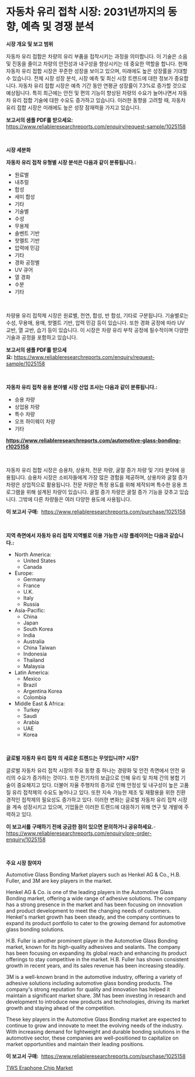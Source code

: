 <p><h1>자동차 유리 접착 시장: 2031년까지의 동향, 예측 및 경쟁 분석</h1></p><p><strong>시장 개요 및 보고 범위</strong></p>
<p><p>자동차 유리 접합은 차량의 유리 부품을 접착시키는 과정을 의미합니다. 이 기술은 소음 및 진동을 줄이고 차량의 안전성과 내구성을 향상시키는 데 중요한 역할을 합니다. 현재 자동차 유리 접합 시장은 꾸준한 성장을 보이고 있으며, 미래에도 높은 성장률을 기대할 수 있습니다. 전체 시장 성장 분석, 시장 예측 및 최신 시장 트렌드에 대한 정보가 중요합니다. 자동차 유리 접합 시장은 예측 기간 동안 연평균 성장률이 7.3%로 증가할 것으로 예상됩니다. 특히 최근에는 안전 및 편의 기능이 향상된 차량의 수요가 늘어나면서 자동차 유리 접합 기술에 대한 수요도 증가하고 있습니다. 이러한 동향을 고려할 때, 자동차 유리 접합 시장은 미래에도 높은 성장 잠재력을 가지고 있습니다.</p></p>
<p><strong>보고서의 샘플 PDF를 받으세요:</strong> <a href="https://www.reliableresearchreports.com/enquiry/request-sample/1025158">https://www.reliableresearchreports.com/enquiry/request-sample/1025158</a></p>
<p>&nbsp;</p>
<p><strong>시장 세분화</strong></p>
<p><strong>자동차 유리 접착 유형별 시장 분석은 다음과 같이 분류됩니다.:</strong></p>
<p><ul><li>원료별</li><li>내추럴</li><li>합성</li><li>세미 합성</li><li>기타</li><li>기술별</li><li>수성</li><li>무용제</li><li>솔벤트 기반</li><li>핫멜트 기반</li><li>압력에 민감</li><li>기타</li><li>경화 공정별</li><li>UV 큐어</li><li>열 경화</li><li>수분</li><li>기타</li></ul></p>
<p>&nbsp;</p>
<p><p>차량용 유리 접착제 시장은 원료별, 천연, 합성, 반 합성, 기타로 구분됩니다. 기술별로는 수성, 무용매, 용매, 핫멜트 기반, 압력 민감 등이 있습니다. 또한 경화 공정에 따라 UV 교반, 열 교반, 습기 등이 있습니다. 이 시장은 차량 유리 부착 공정에 필수적이며 다양한 기술과 공정을 포함하고 있습니다.</p></p>
<p><strong>보고서의 샘플 PDF를 받으세요:</strong>&nbsp;<a href="https://www.reliableresearchreports.com/enquiry/request-sample/1025158">https://www.reliableresearchreports.com/enquiry/request-sample/1025158</a></p>
<p>&nbsp;</p>
<p><strong> 자동차 유리 접착 응용 분야별 시장 산업 조사는 다음과 같이 분류됩니다.:</strong></p>
<p><ul><li>승용 차량</li><li>상업용 차량</li><li>특수 차량</li><li>오프 하이웨이 차량</li><li>기타</li></ul></p>
<p><strong><a href="https://www.reliableresearchreports.com/automotive-glass-bonding-r1025158">https://www.reliableresearchreports.com/automotive-glass-bonding-r1025158</a></strong></p>
<p>&nbsp;</p>
<p><p>자동차 유리 접합 시장은 승용차, 상용차, 전문 차량, 굴절 증가 차량 및 기타 분야에 응용됩니다. 승용차 시장은 소비자들에게 가장 많은 경험을 제공하며, 상용차와 굴절 증가 차량은 상업적으로 활용됩니다. 전문 차량은 특정 용도를 위해 제작되며 특수한 응용 프로그램을 위해 설계된 차량이 있습니다. 굴절 증가 차량은 굴절 증가 기능을 갖추고 있습니다. 그밖에 다른 차량들은 여러 다양한 용도에 사용됩니다.</p></p>
<p><strong>이 보고서 구매:</strong>&nbsp; <a href="https://www.reliableresearchreports.com/purchase/1025158">https://www.reliableresearchreports.com/purchase/1025158</a></p>
<p>&nbsp;</p>
<p><strong>지역 측면에서 자동차 유리 접착 지역별로 이용 가능한 시장 플레이어는 다음과 같습니다.:</strong></p>
<p><ul>
    <li>
        North America:
        <ul>
            <li>United States</li>
            <li>Canada</li>
        </ul>
    </li>
    <li>
        Europe:
        <ul>
            <li>Germany</li>
            <li>France</li>
            <li>U.K.</li>
            <li>Italy</li>
            <li>Russia</li>
        </ul>
    </li>
    <li>
        Asia-Pacific:
        <ul>
            <li>China</li>
            <li>Japan</li>
            <li>South Korea</li>
            <li>India</li>
            <li>Australia</li>
            <li>China Taiwan</li>
            <li>Indonesia</li>
            <li>Thailand</li>
            <li>Malaysia</li>
        </ul>
    </li>
    <li>
        Latin America:
        <ul>
            <li>Mexico</li>
            <li>Brazil</li>
            <li>Argentina Korea</li>
            <li>Colombia</li>
        </ul>
    </li>
    <li>
        Middle East & Africa:
        <ul>
            <li>Turkey</li>
            <li>Saudi</li>
            <li>Arabia</li>
            <li>UAE</li>
            <li>Korea</li>
        </ul>
    </li>
    </ul></p>
<p>&nbsp;</p>
<p><strong>글로벌 자동차 유리 접착 의 새로운 트렌드는 무엇입니까? 시장?</strong></p>
<p><p>글로벌 자동차 유리 접착 시장의 주요 동향 중 하나는 경량화 및 안전 측면에서 안전 유리의 수요가 증가하는 것이다. 또한 전기차의 보급으로 인해 유리 및 차체 간의 봉합 기술이 중요해지고 있다. 더불어 자율 주행차의 증가로 인해 안정성 및 내구성이 높은 고품질 유리 접착제의 수요도 늘어나고 있다. 또한 지속 가능한 제조 및 재활용을 위한 친환경적인 접착제의 필요성도 증가하고 있다. 이러한 변화는 글로벌 자동차 유리 접착 시장을 계속 성장시키고 있으며, 기업들은 이러한 트렌드에 대응하기 위해 연구 및 개발에 주력하고 있다.</p></p>
<p><strong>이 보고서를 구매하기 전에 궁금한 점이 있으면 문의하거나 공유하세요.</strong>- <a href="https://www.reliableresearchreports.com/enquiry/pre-order-enquiry/1025158">https://www.reliableresearchreports.com/enquiry/pre-order-enquiry/1025158</a></p>
<p>&nbsp;</p>
<p><strong>주요 시장 참여자</strong></p>
<p><p>Automotive Glass Bonding Market players such as Henkel AG & Co., H.B. Fuller, and 3M are key players in the market.</p><p>Henkel AG & Co. is one of the leading players in the Automotive Glass Bonding market, offering a wide range of adhesive solutions. The company has a strong presence in the market and has been focusing on innovation and product development to meet the changing needs of customers. Henkel's market growth has been steady, and the company continues to expand its product portfolio to cater to the growing demand for automotive glass bonding solutions.</p><p>H.B. Fuller is another prominent player in the Automotive Glass Bonding market, known for its high-quality adhesives and sealants. The company has been focusing on expanding its global reach and enhancing its product offerings to stay competitive in the market. H.B. Fuller has shown consistent growth in recent years, and its sales revenue has been increasing steadily.</p><p>3M is a well-known brand in the automotive industry, offering a variety of adhesive solutions including automotive glass bonding products. The company's strong reputation for quality and innovation has helped it maintain a significant market share. 3M has been investing in research and development to introduce new products and technologies, driving its market growth and staying ahead of the competition.</p><p>These key players in the Automotive Glass Bonding market are expected to continue to grow and innovate to meet the evolving needs of the industry. With increasing demand for lightweight and durable bonding solutions in the automotive sector, these companies are well-positioned to capitalize on market opportunities and maintain their leading positions.</p></p>
<p><strong>이 보고서 구매:</strong>&nbsp;&nbsp;<a href="https://www.reliableresearchreports.com/purchase/1025158">https://www.reliableresearchreports.com/purchase/1025158</a></p>
<p><p><a href="https://fearless-okapi-6c8.notion.site/TWS-Eraphone-Chip-Market-Focuses-on-Market-Share-Size-and-Projected-Forecast-Till-2031-9937e904ae5d4216b9476b9c64c04f3b">TWS Eraphone Chip Market</a></p></p>